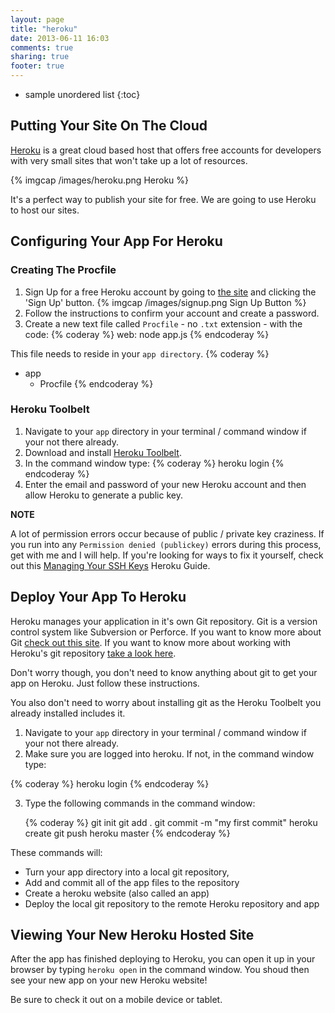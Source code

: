 ```yaml
---
layout: page
title: "heroku"
date: 2013-06-11 16:03
comments: true
sharing: true
footer: true
---
```


* sample unordered list
{:toc}

## Putting Your Site On The Cloud

[Heroku](https://www.heroku.com/) is a great cloud based host that offers free accounts for developers
with very small sites that won't take up a lot of resources.

{% imgcap /images/heroku.png Heroku %}

It's a perfect way to publish your site for free.  We are going to use Heroku to
host our sites.

## Configuring Your App For Heroku

### Creating The Procfile

 1. Sign Up for a free Heroku account by going to [the site](https://www.heroku.com/)
  and clicking the  'Sign Up' button. {% imgcap /images/signup.png Sign Up Button %}
 2. Follow the instructions to confirm your account and create a password.
 3. Create a new text file called `Procfile` - no `.txt` extension - with the code:
 {% coderay %}
web: node app.js
{% endcoderay %}

This file needs to reside in your `app directory`.
  {% coderay %}
- app
  - Procfile
    {% endcoderay %}

### Heroku Toolbelt

 1. Navigate to your `app` directory in your terminal / command window
 if your not there already.
 2. Download and install [Heroku Toolbelt](https://toolbelt.heroku.com/windows).
 3. In the command window type:
   {% coderay %}
  heroku login
    {% endcoderay %}
 4. Enter the email and password of your new Heroku account and then allow Heroku to
 generate a public key.

 **NOTE**

 A lot of permission errors occur because of public / private key craziness.
 If you run into any `Permission denied (publickey)` errors during this process,
 get with me and I will help.  If you're looking for ways to fix it yourself,
 check out this [Managing Your SSH Keys](https://devcenter.heroku.com/articles/keys)
 Heroku Guide.

## Deploy Your App To Heroku

Heroku manages your application in it's own Git repository.  Git is a version control system
like Subversion or Perforce.  If you want to know more about Git
[check out this site](http://git-scm.com/). If you want to know more about working with
Heroku's git repository [take a look here](https://devcenter.heroku.com/articles/git#tracking-your-app-in-git).

Don't worry though, you don't need to know anything about git to get your app on Heroku.
Just follow these instructions.

You also don't need to worry about installing git as the Heroku Toolbelt you already installed
includes it.

 1. Navigate to your `app` directory in your terminal / command window
 if your not there already.
 2. Make sure you are logged into heroku.  If not, in the command window type:

   {% coderay %}
  heroku login
    {% endcoderay %}

 3. Type the following commands in the command window:

    {% coderay %}
  git init
  git add .
  git commit -m "my first commit"
  heroku create
  git push heroku master
    {% endcoderay %}

These commands will:

 * Turn your app directory into a local git repository,
 * Add and commit all of the app files to the repository
 * Create a heroku website (also called an app)
 * Deploy the local git repository to the remote Heroku repository and app

## Viewing Your New Heroku Hosted Site

After the app has finished deploying to Heroku, you can open it up
in your browser by typing `heroku open` in the command window.
You shoud then see your new app on your new Heroku website!

Be sure to check it out on a mobile device or tablet.